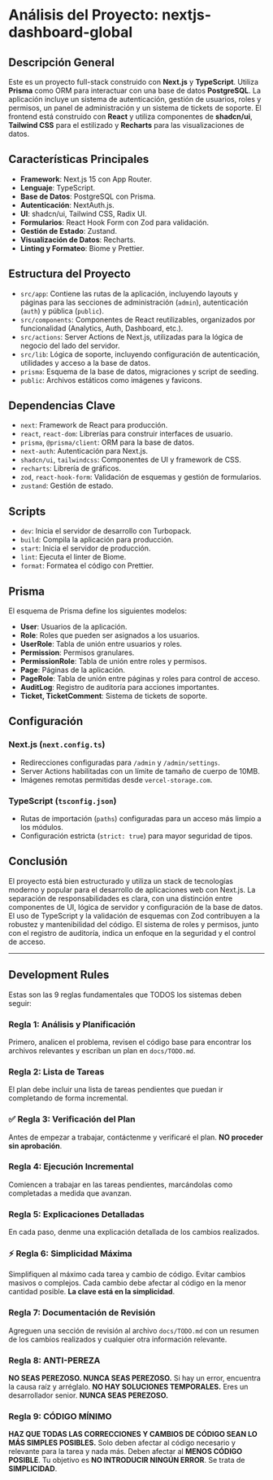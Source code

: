 # Análisis del Proyecto: nextjs-dashboard-global

## Descripción General

Este es un proyecto full-stack construido con **Next.js** y **TypeScript**. Utiliza **Prisma** como ORM para interactuar con una base de datos **PostgreSQL**. La aplicación incluye un sistema de autenticación, gestión de usuarios, roles y permisos, un panel de administración y un sistema de tickets de soporte. El frontend está construido con **React** y utiliza componentes de **shadcn/ui**, **Tailwind CSS** para el estilizado y **Recharts** para las visualizaciones de datos.

## Características Principales

- **Framework**: Next.js 15 con App Router.
- **Lenguaje**: TypeScript.
- **Base de Datos**: PostgreSQL con Prisma.
- **Autenticación**: NextAuth.js.
- **UI**: shadcn/ui, Tailwind CSS, Radix UI.
- **Formularios**: React Hook Form con Zod para validación.
- **Gestión de Estado**: Zustand.
- **Visualización de Datos**: Recharts.
- **Linting y Formateo**: Biome y Prettier.

## Estructura del Proyecto

- `src/app`: Contiene las rutas de la aplicación, incluyendo layouts y páginas para las secciones de administración (`admin`), autenticación (`auth`) y pública (`public`).
- `src/components`: Componentes de React reutilizables, organizados por funcionalidad (Analytics, Auth, Dashboard, etc.).
- `src/actions`: Server Actions de Next.js, utilizadas para la lógica de negocio del lado del servidor.
- `src/lib`: Lógica de soporte, incluyendo configuración de autenticación, utilidades y acceso a la base de datos.
- `prisma`: Esquema de la base de datos, migraciones y script de seeding.
- `public`: Archivos estáticos como imágenes y favicons.

## Dependencias Clave

- `next`: Framework de React para producción.
- `react`, `react-dom`: Librerías para construir interfaces de usuario.
- `prisma`, `@prisma/client`: ORM para la base de datos.
- `next-auth`: Autenticación para Next.js.
- `shadcn/ui`, `tailwindcss`: Componentes de UI y framework de CSS.
- `recharts`: Librería de gráficos.
- `zod`, `react-hook-form`: Validación de esquemas y gestión de formularios.
- `zustand`: Gestión de estado.

## Scripts

- `dev`: Inicia el servidor de desarrollo con Turbopack.
- `build`: Compila la aplicación para producción.
- `start`: Inicia el servidor de producción.
- `lint`: Ejecuta el linter de Biome.
- `format`: Formatea el código con Prettier.

## Prisma

El esquema de Prisma define los siguientes modelos:

- **User**: Usuarios de la aplicación.
- **Role**: Roles que pueden ser asignados a los usuarios.
- **UserRole**: Tabla de unión entre usuarios y roles.
- **Permission**: Permisos granulares.
- **PermissionRole**: Tabla de unión entre roles y permisos.
- **Page**: Páginas de la aplicación.
- **PageRole**: Tabla de unión entre páginas y roles para control de acceso.
- **AuditLog**: Registro de auditoría para acciones importantes.
- **Ticket, TicketComment**: Sistema de tickets de soporte.

## Configuración

### Next.js (`next.config.ts`)

- Redirecciones configuradas para `/admin` y `/admin/settings`.
- Server Actions habilitadas con un límite de tamaño de cuerpo de 10MB.
- Imágenes remotas permitidas desde `vercel-storage.com`.

### TypeScript (`tsconfig.json`)

- Rutas de importación (`paths`) configuradas para un acceso más limpio a los módulos.
- Configuración estricta (`strict: true`) para mayor seguridad de tipos.

## Conclusión

El proyecto está bien estructurado y utiliza un stack de tecnologías moderno y popular para el desarrollo de aplicaciones web con Next.js. La separación de responsabilidades es clara, con una distinción entre componentes de UI, lógica de servidor y configuración de la base de datos. El uso de TypeScript y la validación de esquemas con Zod contribuyen a la robustez y mantenibilidad del código. El sistema de roles y permisos, junto con el registro de auditoría, indica un enfoque en la seguridad y el control de acceso.

---

## Development Rules

Estas son las 9 reglas fundamentales que TODOS los sistemas deben seguir:

### **Regla 1: Análisis y Planificación**

Primero, analicen el problema, revisen el código base para encontrar los archivos relevantes y escriban un plan en `docs/TODO.md`.

### **Regla 2: Lista de Tareas**

El plan debe incluir una lista de tareas pendientes que puedan ir completando de forma incremental.

### ✅ **Regla 3: Verificación del Plan**

Antes de empezar a trabajar, contáctenme y verificaré el plan. **NO proceder sin aprobación**.

### **Regla 4: Ejecución Incremental**

Comiencen a trabajar en las tareas pendientes, marcándolas como completadas a medida que avanzan.

### **Regla 5: Explicaciones Detalladas**

En cada paso, denme una explicación detallada de los cambios realizados.

### ⚡ **Regla 6: Simplicidad Máxima**

Simplifiquen al máximo cada tarea y cambio de código. Evitar cambios masivos o complejos. Cada cambio debe afectar al código en la menor cantidad posible. **La clave está en la simplicidad**.

### **Regla 7: Documentación de Revisión**

Agreguen una sección de revisión al archivo `docs/TODO.md` con un resumen de los cambios realizados y cualquier otra información relevante.

### **Regla 8: ANTI-PEREZA**

**NO SEAS PEREZOSO. NUNCA SEAS PEREZOSO.** Si hay un error, encuentra la causa raíz y arréglalo. **NO HAY SOLUCIONES TEMPORALES.** Eres un desarrollador senior. **NUNCA SEAS PEREZOSO.**

### **Regla 9: CÓDIGO MÍNIMO**

**HAZ QUE TODAS LAS CORRECCIONES Y CAMBIOS DE CÓDIGO SEAN LO MÁS SIMPLES POSIBLES.** Solo deben afectar al código necesario y relevante para la tarea y nada más. Deben afectar al **MENOS CÓDIGO POSIBLE**. Tu objetivo es **NO INTRODUCIR NINGÚN ERROR**. Se trata de **SIMPLICIDAD**.
